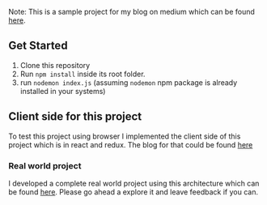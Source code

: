 Note: This is a sample project for my blog on medium which can be found [here](https://medium.freecodecamp.org/writing-scalable-architecture-for-node-js-2b58e0523d7f).

## Get Started
1. Clone this repository
2. Run `npm install` inside its root folder.
3. run `nodemon index.js` (assuming `nodemon` npm package is already installed in your systems)

## Client side for this project
To test this project using browser I implemented the client side of this project which is in react and redux. The blog for that could be found [here](https://medium.com/@zafarsaleem/login-using-react-redux-redux-saga-86b26c8180e)

### Real world project
I developed a complete real world project using this architecture which can be found [here](https://github.com/zafar-saleem/timeoff-server). Please go ahead a explore it and leave feedback if you can.
